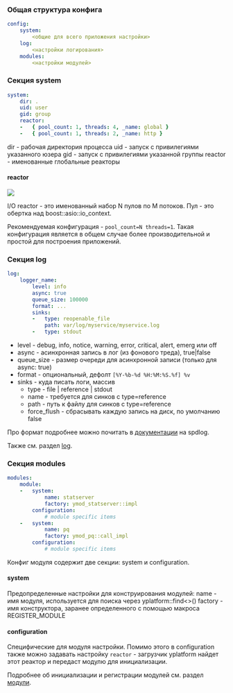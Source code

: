 ### Общая структура конфига
```yaml
config:
    system:
        <общие для всего приложения настройки>
    log:
        <настройки логирования>
    modules:
        <настройки модулей>
```

### Секция system
```yaml
system:
    dir: .
    uid: user
    gid: group
    reactor:
    -   { pool_count: 1, threads: 4, _name: global }
    -   { pool_count: 1, threads: 2, _name: http }
```

dir - рабочая директория процесса 
uid - запуск с привилегиями указанного юзера 
gid - запуск с привилегиями указанной группы 
reactor - именованные глобальные реакторы  

#### reactor
![](reactor.png)

I/O reactor - это именованный набор N пулов по M потоков. Пул - это обертка над boost::asio::io_context.

Рекомендуемая конфигурация - ```pool_count=N threads=1```. Такая конфигурация является в общем случае более производительной и простой для построения приложений.

### Секция log
```yaml
log:
    logger_name:
        level: info
        async: true
        queue_size: 100000
        format: ...
        sinks:
        -   type: reopenable_file
            path: var/log/myservice/myservice.log
        -   type: stdout
```

- level - debug, info, notice, warning, error, critical, alert, emerg или off   
- async - асинхронная запись в лог (из фонового треда), true|false  
- queue_size - размер очереди для асинхронной записи (только для async: true)  
- format - опциональный, дефолт ```[%Y-%b-%d %H:%M:%S.%f] %v```  
- sinks - куда писать логи, массив  
  -  type - file | reference | stdout  
  -  name - требуется для синков с type=reference  
  -  path - путь к файлу для синков с type=reference  
  -  force_flush - сбрасывать каждую запись на диск, по умолчанию false

Про формат подробнее можно почитать в [документации](https://github.com/gabime/spdlog/wiki/3.-Custom-formatting) на spdlog. 

Также см. раздел [log](log.md).

### Секция modules
```yaml
modules:
    module:
    -   system:
            name: statserver
            factory: ymod_statserver::impl
        configuration:
            # module specific items
    -   system:
            name: pq
            factory: ymod_pq::call_impl
        configuration:
            # module specific items
```

Конфиг модуля содержит две секции: system и configuration.

#### system
Предопределенные настройки для конструирования модулей:
name - имя модуля, используется для поиска через yplatform::find<>()
factory - имя конструктора, заранее определенного с помощью макроса REGISTER_MODULE

#### configuration
Специфические для модуля настройки. Помимо этого в configuration также можно задавать настройку ```reactor``` - загрузчик yplatform найдет этот реактор и передаст модулю для инициализации.

Подробнее об инициализации и регистрации модулей см. раздел [модули](modules.md).